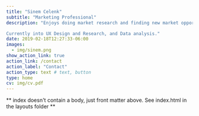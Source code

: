 ```yaml
---
title: "Sinem Celenk"
subtitle: "Marketing Professional"
description: "Enjoys doing market research and finding new market opportunities. Interested in data analysis, and crisis management. Expert in customer relationship management. Has an eye for good design. Stress resilient, good listener, and has excellent observation skills.

Currently into UX Design and Research, and Data analysis."
date: 2019-02-18T12:27:33-06:00
images:
  - img/sinem.png
show_action_link: true
action_link: /contact
action_label: "Contact"
action_type: text # text, button
type: home
cv: img/cv.pdf
---
```


** index doesn't contain a body, just front matter above.
See index.html in the layouts folder **
